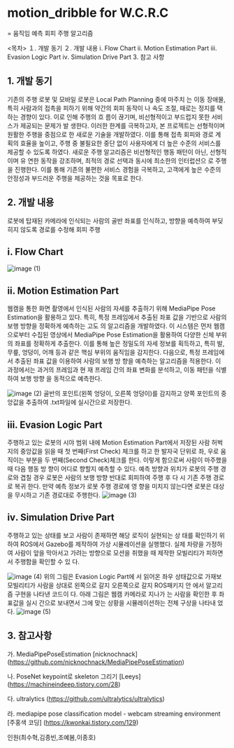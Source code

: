 # motion_dribble for W.C.R.C
= 움직임 예측 회피 주행 알고리즘

<목차>
１. 개발 동기
２. 개발 내용
  ⅰ. Flow Chart
  ⅱ. Motion Estimation Part
  ⅲ. Evasion Logic Part
  ⅳ. Simulation Drive Part
3. 참고 사항

## 1. 개발 동기

기존의 주행 로봇 및 모바일 로봇은 Local Path Planning 중에 마주치
는 이동 장애물, 특히 사람과의 접촉을 피하기 위해 약간의 회피 동작이
나 속도 조절, 때로는 정지를 택하는 경향이 있다. 이로 인해 주행의 흐
름이 끊기며, 비선형적이고 부드럽지 못한 서비스가 제공되는 문제가 발
생한다.
이러한 한계를 극복하고자, 본 프로젝트는 선형적이며 원활한 주행을
중점으로 한 새로운 기술을 개발하였다. 이를 통해 접촉 회피와 경로 계
획의 효율을 높이고, 주행 중 불필요한 중단 없이 사용자에게 더 높은
수준의 서비스를 제공할 수 있도록 하였다.
새로운 주행 알고리즘은 비선형적인 행동 패턴이 아닌, 선형적이며 유
연한 동작을 강조하며, 최적의 경로 선택과 동시에 최소한의 인터럽션으
로 주행을 진행한다. 이를 통해 기존의 불편한 서비스 경험을 극복하고,
고객에게 높은 수준의 안정성과 부드러운 주행을 제공하는 것을 목표로
한다.

## 2. 개발 내용

로봇에 탑재된 카메라에 인식되는 사람의 골반 좌표를 인식하고, 방향을
예측하여 부딪히지 않도록 경로를 수정해 회피 주행

## ⅰ. Flow Chart

![image (1)](https://github.com/john4299/Ros_Delivery_Service/assets/140477578/1f6dfa19-a4db-49d6-9e5e-dfe6f156c9ed)

## ⅱ. Motion Estimation Part

웹캠을 통한 화면 촬영에서 인식된 사람의 자세를 추출하기 위해
MediaPipe Pose Estimation을 활용하고 있다. 특히, 특정 프레임에서
추출된 좌표 값을 기반으로 사람의 보행 방향을 정확하게 예측하는 고도
의 알고리즘을 개발하였다.
이 시스템은 먼저 웹캠으로부터 수집된 영상에서 MediaPipe Pose
Estimation을 활용하여 다양한 신체 부위의 좌표를 정확하게 추출한다.
이를 통해 높은 정밀도의 자세 정보를 획득하고, 특히 발, 무릎, 엉덩이,
어깨 등과 같은 핵심 부위의 움직임을 감지한다.
다음으로, 특정 프레임에서 추출된 좌표 값을 이용하여 사람의 보행 방
향을 예측하는 알고리즘을 적용한다. 이 과정에서는 과거의 프레임과 현
재 프레임 간의 좌표 변화를 분석하고, 이동 패턴을 식별하여 보행 방향
을 동적으로 예측한다.

![image (2)](https://github.com/john4299/Ros_Delivery_Service/assets/140477578/a4b93f24-0a98-4ea3-a9b9-bbe41803cc13)
골반의 포인트(왼쪽 엉덩이, 오른쪽 엉덩이)를 감지하고 양쪽 포인트의
중앙값을 추출하여 .txt파일에 실시간으로 저장한다.

## ⅲ. Evasion Logic Part

주행하고 있는 로봇의 시야 범위 내에 Motion Estimation Part에서
저장된 사람 허벅지의 중앙값을 읽을 때 첫 번째(First Check) 체크를
하고 한 발자국 단위로 좌, 우로 움직이는 부분을 두 번째(Second
Check)체크를 한다. 이렇게 함으로써 사람이 마주했을 때 다음 행동 방
향이 어디로 향할지 예측할 수 있다. 예측 방향과 위치가 로봇의 주행
경로와 겹칠 경우 로봇은 사람의 보행 방향 반대로 회피하여 주행 후 다
시 기존 주행 경로로 복귀 한다. 만약 예측 정보가 로봇 주행 경로에 영
향을 미치지 않는다면 로봇은 대상을 무시하고 기존 경로대로 주행한다.
![image (3)](https://github.com/john4299/Ros_Delivery_Service/assets/140477578/e3f7e6c2-9b7b-4189-a484-3ecbb823a2f9)

## ⅳ. Simulation Drive Part

주행하고 있는 상태를 보고 사람이 존재하면 해당 로직이 실현되는 상
태를 확인하기 위하여 ROS에서 Gazebo를 제작하여 가상 시뮬레이션을
실행했다. 실제 차량을 가정하여 사람이 앞을 막아서고 가려는 방향으로
모션을 취했을 때 제작한 모빌리티가 피하면서 주행함을 확인할 수 있
다.

![image (4)](https://github.com/john4299/Ros_Delivery_Service/assets/140477578/1afd043b-03d3-4dca-85d0-c958c35160c2)
 위의 그림은 Evasion Logic Part에
서 읽어온 좌우 상태값으로 가재보
모빌리티가 사람을 상대로 왼쪽으로
갈지 오른쪽으로 갈지 ROS패키지 안
에서 알고리즘 구현을 나타낸 코드이
다.
아래 그림은 웹캠 카메라로 지나가
는 사람을 확인한 후 좌표값을 실시
간으로 보내면서 그에 맞는 상황을
시뮬레이션하는 전체 구상을 나타내
었다.
![image (5)](https://github.com/john4299/Ros_Delivery_Service/assets/140477578/7ea2a492-52ab-4b28-b598-bc909c0f25e0)

## 3. 참고사항

가. MediaPipePoseEstimation [nicknochnack]
(https://github.com/nicknochnack/MediaPipePoseEstimation)

나. PoseNet keypoint로 skeleton 그리기 [Leeys]
(https://machineindeep.tistory.com/28)

다. ultralytics
(https://github.com/ultralytics/ultralytics)

라. mediapipe pose classification model - webcam streaming
environment [주홍색 코딩]
(https://kwonkai.tistory.com/129)

인원(최수혁,김종빈,조예봄,이종호)
